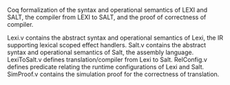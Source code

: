 Coq formalization of the syntax and operational semantics of LEXI and SALT, the compiler from LEXI to SALT, and the proof of correctness of compiler.

Lexi.v contains the abstract syntax and operational semantics of Lexi, the IR supporting lexical scoped effect handlers.
Salt.v contains the abstract syntax and operational semantics of Salt, the assembly language.
LexiToSalt.v defines translation/compiler from Lexi to Salt.
RelConfig.v defines predicate relating the runtime configurations of Lexi and Salt.
SimProof.v contains the simulation proof for the correctness of translation.
